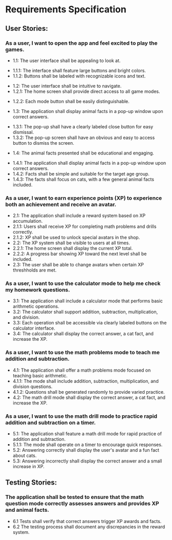 # Requirements Specification

## User Stories:
### As a user, I want to open the app and feel excited to play the games.
  * 1.1: The user interface shall be appealing to look at.
   - 1.1.1: The interface shall feature large buttons and bright colors.
   - 1.1.2: Buttons shall be labeled with recognizable icons and text.
  * 1.2: The user interface shall be intuitive to navigate.
  * 1.2.1: The home screen shall provide direct access to all game modes.
   - 1.2.2: Each mode button shall be easily distinguishable.
  * 1.3: The application shall display animal facts in a pop-up window upon correct answers.
   - 1.3.1: The pop-up shall have a clearly labeled close button for easy dismissal.
   - 1.3.2: The pop-up screen shall have an obvious and easy to access button to dismiss the screen.
  * 1.4: The animal facts presented shall be educational and engaging.
   - 1.4.1: The application shall display animal facts in a pop-up window upon correct answers.
   - 1.4.2: Facts shall be simple and suitable for the target age group.
   - 1.4.3: The facts shall focus on cats, with a few general animal facts included.

### As a user, I want to earn experience points (XP) to experience both an achievement and receive an avatar.
  - 2.1: The application shall include a reward system based on XP accumulation.
   - 2.1.1: Users shall receive XP for completing math problems and drills correctly.
   - 2.1.2: XP shall be used to unlock special avatars in the shop.
  - 2.2: The XP system shall be visible to users at all times.
   - 2.2.1: The home screen shall display the current XP total.
   - 2.2.2: A progress bar showing XP toward the next level shall be included.
  - 2.3: The user shall be able to change avatars when certain XP threshholds are met.
  
### As a user, I want to use the calculator mode to help me check my homework questions.
  - 3.1: The application shall include a calculator mode that performs basic arithmetic
operations.
  - 3.2: The calculator shall support addition, subtraction, multiplication, and division.
  - 3.3: Each operation shall be accessible via clearly labeled buttons on the calculator
interface.
  - 3.4: The calculator shall display the correct answer, a cat fact, and increase the XP.

### As a user, I want to use the math problems mode to teach me addition and subtraction.
  - 4.1: The application shall offer a math problems mode focused on teaching basic arithmetic.
   - 4.1.1: The mode shall include addition, subtraction, multiplication, and division
questions.
   - 4.1.2: Questions shall be generated randomly to provide varied practice.
  - 4.2: The math drill mode shall display the correct answer, a cat fact, and increase the XP.

### As a user, I want to use the math drill mode to practice rapid addition and subtraction on a timer.
  - 5.1: The application shall feature a math drill mode for rapid practice of addition and
subtraction.
   - 5.1.1: The mode shall operate on a timer to encourage quick responses.
  - 5.2: Answering correctly shall display the user's avatar and a fun fact about cats.
  - 5.3: Answering incorrectly shall display the correct answer and a small increase in XP.
 

## Testing Stories:

### The application shall be tested to ensure that the math question mode correctly assesses answers and provides XP and animal facts.
  - 6.1 Tests shall verify that correct answers trigger XP awards and facts.
  - 6.2 The testing process shall document any discrepancies in the reward system.

